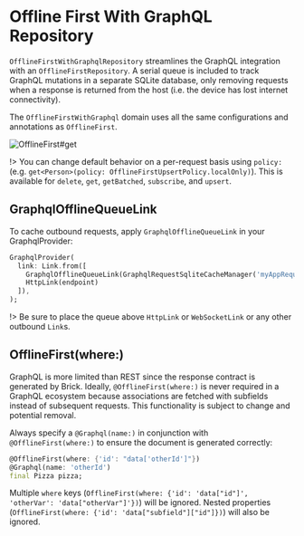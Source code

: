 # Offline First With GraphQL Repository

`OfflineFirstWithGraphqlRepository` streamlines the GraphQL integration with an `OfflineFirstRepository`. A serial queue is included to track GraphQL mutations in a separate SQLite database, only removing requests when a response is returned from the host (i.e. the device has lost internet connectivity).

The `OfflineFirstWithGraphql` domain uses all the same configurations and annotations as `OfflineFirst`.

![OfflineFirst#get](https://user-images.githubusercontent.com/865897/72176226-cdd8ca00-3392-11ea-867d-42f5f4620153.jpg)

!> You can change default behavior on a per-request basis using `policy:` (e.g. `get<Person>(policy: OfflineFirstUpsertPolicy.localOnly)`). This is available for `delete`, `get`, `getBatched`, `subscribe`, and `upsert`.

## GraphqlOfflineQueueLink

To cache outbound requests, apply `GraphqlOfflineQueueLink` in your GraphqlProvider:

```dart
GraphqlProvider(
  link: Link.from([
    GraphqlOfflineQueueLink(GraphqlRequestSqliteCacheManager('myAppRequestQueue.sqlite')),
    HttpLink(endpoint)
  ]),
);
```

!> Be sure to place the queue above `HttpLink` or `WebSocketLink` or any other outbound `Link`s.

## OfflineFirst(where:)

GraphQL is more limited than REST since the response contract is generated by Brick. Ideally, `@OfflineFirst(where:)` is never required in a GraphQL ecosystem because associations are fetched with subfields instead of subsequent requests. This functionality is subject to change and potential removal.

Always specify a `@Graphql(name:)` in conjunction with `@OfflineFirst(where:)` to ensure the document is generated correctly:

```dart
@OfflineFirst(where: {'id': "data['otherId']"})
@Graphql(name: 'otherId')
final Pizza pizza;
```

Multiple `where` keys (`OfflineFirst(where: {'id': 'data["id"]', 'otherVar': 'data["otherVar"]'})`) will be ignored. Nested properties (`OfflineFirst(where: {'id': 'data["subfield"]["id"]})`) will also be ignored.
